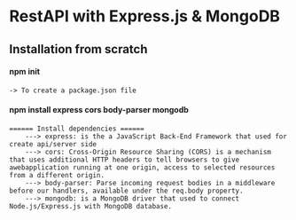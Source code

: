 # RestAPI with Express.js & MongoDB


## Installation from scratch

#### npm init
    -> To create a package.json file
#### npm install express cors body-parser mongodb  
    ====== Install dependencies ======
        ---> express: is the a JavaScript Back-End Framework that used for create api/server side
        ---> cors: Cross-Origin Resource Sharing (CORS) is a mechanism that uses additional HTTP headers to tell browsers to give awebapplication running at one origin, access to selected resources from a different origin.
        ---> body-parser: Parse incoming request bodies in a middleware before our handlers, available under the req.body property.
        ---> mongodb: is a MongoDB driver that used to connect Node.js/Express.js with MongoDB database.

